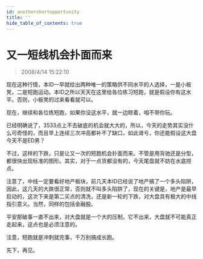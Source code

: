 ```yaml
---
id: anothershortopportunity 
title: ''
hide_table_of_contents: true
---
```


# 又一短线机会扑面而来

> 2008/4/14 15:22:10

<div style={{color: '#009900', fontWeight: '500', fontSize: '18px'}}>

现在这种行情，本ID一早就给出两种唯一的策略供不同水平的人选择，一是小板凳，二是短跑运动。本ID之所以天天在这里给各位练习短跑，就是假设你有这水平。否则，小板凳的过来看看就可以。
 
现在，继续和各位练短跑，如果你没这水平，就一边晾着，咱不带你玩。
 
已经明确说了，3533点上不去破底的机会就大大的，所以，今天的走势其实没什么可奇怪的，而且早上连续三次冲高都补不了缺口，如此肾亏，你还能假设这大盘今天不是ED男？
 
不过，这样的下跌，只是让又一次的短跑机会扑面而来。不管是用背驰还是分型，都很快出现标准的图形。其实，对于一点货都没有的，今天尾盘就不妨在水底捞点。
 
注意了，中线一定要看好地产板块，前几天本ID已经说了地产搞了一个多头陷阱，因此，这几天的大跌很正常，否则就不叫多头陷阱了，现在的关键是，地产是最早启动的，这次下来是第二买点的清洗，还是新一轮的下跌，对大盘具有极大的中线指引意义。当然，同样的包括金融股。
 
平安那破事一直不出来，对大盘就是一个大的压制，它不出来，大盘就不可能真正走起来，这点也是必须注意的。
 
注意，短跑就是冲刺就完事，千万别搞成长跑。
 
先下，再见。

</div>